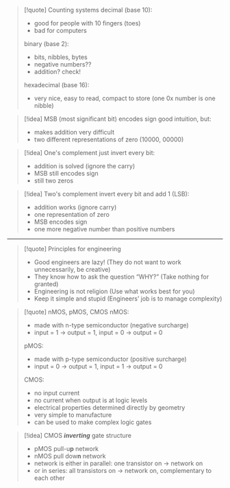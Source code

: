 

>[!quote] Counting systems
>decimal (base 10):
>- good for people with 10 fingers (toes)
>- bad for computers
>
>binary (base 2):
>- bits, nibbles, bytes
>- negative numbers??
>- addition? check!
>
>hexadecimal (base 16):
>- very nice, easy to read, compact to store (one 0x number is one nibble)

>[!idea] MSB (most significant bit) encodes sign
>good intuition, but:
>- makes addition very difficult
>- two different representations of zero (10000, 00000)

>[!idea] One's complement
>just invert every bit:
>- addition is solved (ignore the carry)
>- MSB still encodes sign
>- still two zeros

>[!idea] Two's complement
>invert every bit and add 1 (LSB):
>- addition works (ignore carry)
>- one representation of zero
>- MSB encodes sign
>- one more negative number than positive numbers

___

>[!quote] Principles for engineering
>- Good engineers are lazy! (They do not want to work unnecessarily, be creative)
>- They know how to ask the question “WHY?” (Take nothing for granted)
>- Engineering is not religion (Use what works best for you)
>- Keep it simple and stupid (Engineers’ job is to manage complexity)




>[!quote] nMOS, pMOS, CMOS
>nMOS:
>- made with n-type semiconductor (negative surcharge)
>- input = 1 -> output = 1, input = 0 -> output = 0 
>
>pMOS:
>- made with p-type semiconductor (positive surcharge)
>- input = 0 -> output = 1, input = 1 -> output = 0
>
>CMOS:
>- no input current
>- no current when output is at logic levels
>- electrical properties determined directly by geometry
>- very simple to manufacture
>- can be used to make complex logic gates


>[!idea] CMOS ***inverting*** gate structure
>- pMOS pull-u**p** network
>- nMOS pull dow**n** network
>- network is either in parallel: one transistor on -> network on
>- or in series: all transistors on -> network on, complementary to each other

